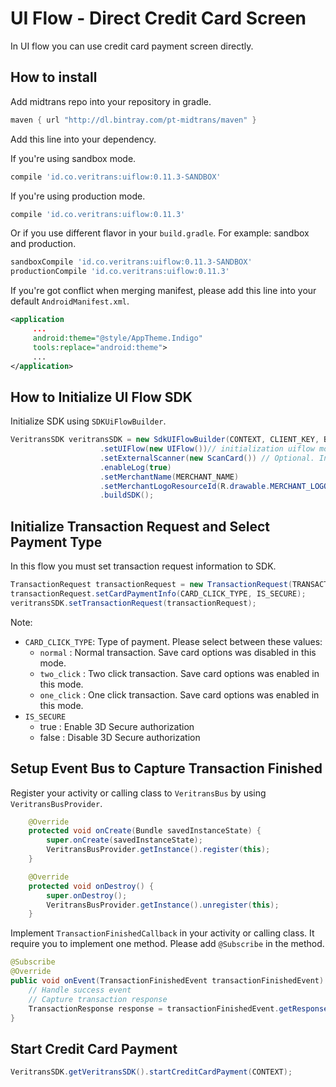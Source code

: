 # UI Flow - Direct Credit Card Screen

In UI flow you can use credit card payment screen directly.

## How to install

Add midtrans repo into your repository in gradle.
```Groovy
maven { url "http://dl.bintray.com/pt-midtrans/maven" }
```

Add this line into your dependency.

If you're using sandbox mode.
```Groovy
compile 'id.co.veritrans:uiflow:0.11.3-SANDBOX'
```

If you're using production mode.
```Groovy
compile 'id.co.veritrans:uiflow:0.11.3'
```

Or if you use different flavor in your `build.gradle`.
For example: sandbox and production.
```Groovy
sandboxCompile 'id.co.veritrans:uiflow:0.11.3-SANDBOX'
productionCompile 'id.co.veritrans:uiflow:0.11.3'
```

If you're got conflict when merging manifest, please add this line into your default `AndroidManifest.xml`.
```xml
<application
     ...
     android:theme="@style/AppTheme.Indigo"
     tools:replace="android:theme">
     ...
</application>
```

## How to Initialize UI Flow SDK

Initialize SDK using `SDKUiFlowBuilder`.
```Java
VeritransSDK veritransSDK = new SdkUIFlowBuilder(CONTEXT, CLIENT_KEY, BASE_URL)
                    .setUIFlow(new UIFlow())// initialization uiflow mode
                    .setExternalScanner(new ScanCard()) // Optional. Initialization for using external scancard
                    .enableLog(true)
                    .setMerchantName(MERCHANT_NAME)
                    .setMerchantLogoResourceId(R.drawable.MERCHANT_LOGO_ID)
                    .buildSDK();
```

## Initialize Transaction Request and Select Payment Type

In this flow you must set transaction request information to SDK.

```Java
TransactionRequest transactionRequest = new TransactionRequest(TRANSACTION_ID, TRANSACTION_AMOUNT);
transactionRequest.setCardPaymentInfo(CARD_CLICK_TYPE, IS_SECURE);
veritransSDK.setTransactionRequest(transactionRequest);
```

Note: 

- `CARD_CLICK_TYPE`: Type of payment. Please select between these values:
     - `normal` : Normal transaction. Save card options was disabled in this mode.
     - `two_click` : Two click transaction. Save card options was enabled in this mode.
     - `one_click` : One click transaction. Save card options was enabled in this mode.
- `IS_SECURE`
     - true : Enable 3D Secure authorization
     - false : Disable 3D Secure authorization

## Setup Event Bus to Capture Transaction Finished

Register your activity or calling class to `VeritransBus` by using `VeritransBusProvider`.

```Java
    @Override
    protected void onCreate(Bundle savedInstanceState) {
        super.onCreate(savedInstanceState);
        VeritransBusProvider.getInstance().register(this);
    }

    @Override
    protected void onDestroy() {
        super.onDestroy();
        VeritransBusProvider.getInstance().unregister(this);
    }
```

Implement `TransactionFinishedCallback` in your activity or calling class. 
It require you to implement one method. 
Please add `@Subscribe` in the method.
```Java
@Subscribe
@Override
public void onEvent(TransactionFinishedEvent transactionFinishedEvent) {
    // Handle success event
    // Capture transaction response
    TransactionResponse response = transactionFinishedEvent.getResponse();
}
```

## Start Credit Card Payment
```Java
VeritransSDK.getVeritransSDK().startCreditCardPayment(CONTEXT);
```
